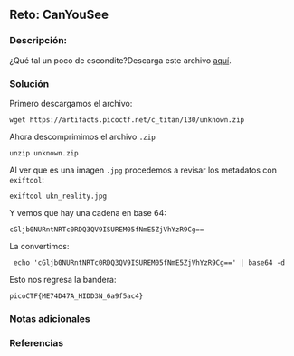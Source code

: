 ## Reto: CanYouSee
### Descripción:
¿Qué tal un poco de escondite?Descarga este archivo [aquí](https://artifacts.picoctf.net/c_titan/130/unknown.zip).
### Solución
Primero descargamos el archivo:
```shell
wget https://artifacts.picoctf.net/c_titan/130/unknown.zip
```

Ahora descomprimimos el archivo `.zip`
```shell
unzip unknown.zip
```

Al ver que es una imagen `.jpg` procedemos a revisar los metadatos con `exiftool`:
```shell
exiftool ukn_reality.jpg
```

Y vemos que hay una cadena en base 64:
```
cGljb0NURntNRTc0RDQ3QV9ISUREM05fNmE5ZjVhYzR9Cg==
```

La convertimos:
```
 echo 'cGljb0NURntNRTc0RDQ3QV9ISUREM05fNmE5ZjVhYzR9Cg==' | base64 -d
```

Esto nos regresa la bandera:
```flag
picoCTF{ME74D47A_HIDD3N_6a9f5ac4}
```
### Notas adicionales
### Referencias

